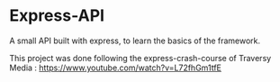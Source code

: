 # Express-API

A small API built with express, to learn the basics of the framework.

This project was done following the express-crash-course of Traversy Media : https://www.youtube.com/watch?v=L72fhGm1tfE
